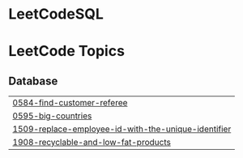 # LeetCodeSQL
<!---LeetCode Topics Start-->
# LeetCode Topics
## Database
|  |
| ------- |
| [0584-find-customer-referee](https://github.com/Dash-Bichitra/LeetCodeSQL/tree/master/0584-find-customer-referee) |
| [0595-big-countries](https://github.com/Dash-Bichitra/LeetCodeSQL/tree/master/0595-big-countries) |
| [1509-replace-employee-id-with-the-unique-identifier](https://github.com/Dash-Bichitra/LeetCodeSQL/tree/master/1509-replace-employee-id-with-the-unique-identifier) |
| [1908-recyclable-and-low-fat-products](https://github.com/Dash-Bichitra/LeetCodeSQL/tree/master/1908-recyclable-and-low-fat-products) |
<!---LeetCode Topics End-->